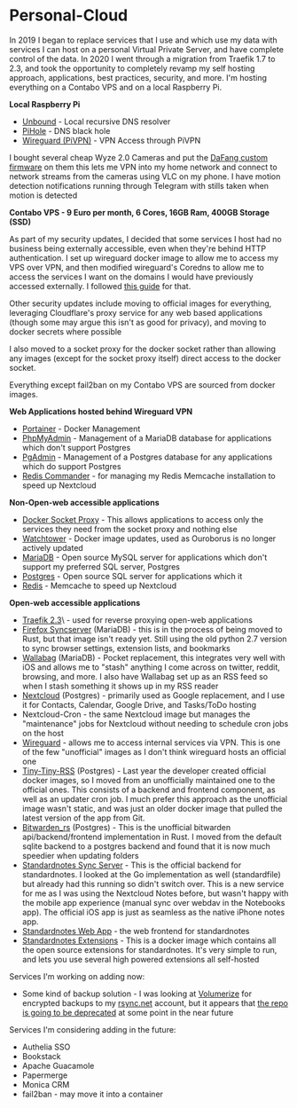 # Personal-Cloud

In 2019 I began to replace services that I use and which use my data with services I can host on a personal Virtual Private Server, and have complete control of the data. In 2020 I went through a migration from Traefik 1.7 to 2.3, and took the opportunity to completely revamp my self hosting approach, applications, best practices, security, and more. I'm hosting everything on a Contabo VPS and on a local Raspberry Pi.

**Local Raspberry Pi**

* [Unbound](https://nlnetlabs.nl/projects/unbound/about/) \- Local recursive DNS resolver
* [PiHole](https://pi-hole.net/) \- DNS black hole
* [Wireguard (PiVPN)](https://www.pivpn.io/) \- VPN Access through PiVPN

I bought several cheap Wyze 2.0 Cameras and put the [DaFang custom firmware](https://github.com/EliasKotlyar/Xiaomi-Dafang-Hacks) on them this lets me VPN into my home network and connect to network streams from the cameras using VLC on my phone. I have motion detection notifications running through Telegram with stills taken when motion is detected

**Contabo VPS - 9 Euro per month, 6 Cores, 16GB Ram, 400GB Storage (SSD)**

As part of my security updates, I decided that some services I host had no business being externally accessible, even when they're behind HTTP authentication. I set up wireguard docker image to allow me to access my VPS over VPN, and then modified wireguard's Coredns to allow me to access the services I want on the domains I would have previously accessed externally. I followed [this guide](https://noobgasm.com/tutorial-additional-protection-with-wireguard/) for that.

Other security updates include moving to official images for everything, leveraging Cloudflare's proxy service for any web based applications (though some may argue this isn't as good for privacy), and moving to docker secrets where possible

I also moved to a socket proxy for the docker socket rather than allowing any images (except for the socket proxy itself) direct access to the docker socket.

Everything except fail2ban on my Contabo VPS are sourced from docker images.

**Web Applications hosted behind Wireguard VPN**

* [Portainer](https://www.portainer.io/) \- Docker Management
* [PhpMyAdmin](https://www.phpmyadmin.net/) \- Management of a MariaDB database for applications which don't support Postgres
* [PgAdmin](https://www.pgadmin.org/) \- Management of a Postgres database for any applications which do support Postgres
* [Redis Commander](https://github.com/joeferner/redis-commander) \- for managing my Redis Memcache installation to speed up Nextcloud

**Non-Open-web accessible applications**

* [Docker Socket Proxy](https://github.com/fluencelabs/docker-socket-proxy) \- This allows applications to access only the services they need from the socket proxy and nothing else
* [Watchtower](https://github.com/containrrr/watchtower) \- Docker image updates, used as Ouroborus is no longer actively updated
* [MariaDB](https://mariadb.org/) \- Open source MySQL server for applications which don't support my preferred SQL server, Postgres
* [Postgres](https://www.postgresql.org/) \- Open source SQL server for applications which it
* [Redis](https://redis.io/) \- Memcache to speed up Nextcloud

**Open-web accessible applications**

* [Traefik 2.3](https://traefik.io/)\ - used for reverse proxying open-web applications
* [Firefox Syncserver](https://github.com/mozilla-services/syncserver) (MariaDB) - this is in the process of being moved to Rust, but that image isn't ready yet. Still using the old python 2.7 version to sync browser settings, extension lists, and bookmarks
* [Wallabag](https://www.wallabag.it/en) (MariaDB) - Pocket replacement, this integrates very well with iOS and allows me to "stash" anything I come across on twitter, reddit, browsing, and more. I also have Wallabag set up as an RSS feed so when I stash something it shows up in my RSS reader
* [Nextcloud](https://nextcloud.com) (Postgres) - primarily used as Google replacement, and I use it for Contacts, Calendar, Google Drive, and Tasks/ToDo hosting
* Nextcloud-Cron - the same Nextcloud image but manages the "maintenance" jobs for Nextcloud without needing to schedule cron jobs on the host
* [Wireguard](https://github.com/linuxserver/docker-wireguard) \- allows me to access internal services via VPN. This is one of the few "unofficial" images as I don't think wireguard hosts an official one
* [Tiny-Tiny-RSS](https://tt-rss.org/) (Postgres) - Last year the developer created official docker images, so I moved from an unofficially maintained one to the official ones. This consists of a backend and frontend component, as well as an updater cron job. I much prefer this approach as the unofficial image wasn't static, and was just an older docker image that pulled the latest version of the app from Git.
* [Bitwarden\_rs](https://github.com/dani-garcia/bitwarden_rs) (Postgres) - This is the unofficial bitwarden api/backend/frontend implementation in Rust. I moved from the default sqlite backend to a postgres backend and found that it is now much speedier when updating folders
* [Standardnotes Sync Server](https://github.com/standardnotes/syncing-server) \- This is the official backend for standardnotes. I looked at the Go implementation as well (standardfile) but already had this running so didn't switch over. This is a new service for me as I was using the Nextcloud Notes before, but wasn't happy with the mobile app experience (manual sync over webdav in the Notebooks app). The official iOS app is just as seamless as the native iPhone notes app.
* [Standardnotes Web App](https://github.com/standardnotes/web) \- the web frontend for standardnotes
* [Standardnotes Extensions](https://github.com/sentriz/standardnotes-extensions) \- This is a docker image which contains all the open source extensions for standardnotes. It's very simple to run, and lets you use several high powered extensions all self-hosted

Services I'm working on adding now:

* Some kind of backup solution - I was looking at [Volumerize](https://hub.docker.com/r/blacklabelops/volumerize/) for encrypted backups to my [rsync.net](https://rsync.net) account, but it appears that [the repo is going to be deprecated](https://github.com/blacklabelops/volumerize/issues/59) at some point in the near future

Services I'm considering adding in the future:

* Authelia SSO
* Bookstack
* Apache Guacamole
* Papermerge
* Monica CRM
* fail2ban - may move it into a container
